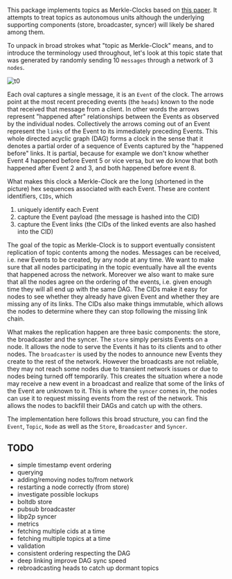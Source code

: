 This package implements topics as Merkle-Clocks based on [this paper](https://research.protocol.ai/publications/merkle-crdts-merkle-dags-meet-crdts/psaras2020.pdf). It attempts to treat topics as autonomous units although the underlying supporting components (store, broadcaster, syncer) will likely be shared among them.

To unpack in broad strokes what "topic as Merkle-Clock" means, and to introduce the terminology used throughout, let's look at this topic state that was generated by randomly sending 10 `messages` through a network of 3 `nodes`.

![t0](https://user-images.githubusercontent.com/871693/214625854-ef5c9166-1c19-433d-8888-90cbb8ab54da.jpg)

Each oval captures a single message, it is an `Event` of the clock. The arrows point at the most recent preceding events (the `heads`) known to the node that received that message from a client. In other words the arrows represent "happened after" relationships between the Events as observed by the individual nodes. Collectively the arrows coming out of an Event represent the `links` of the Event to its immediately preceding Events. This whole directed acyclic graph (DAG) forms a clock in the sense that it denotes a partial order of a sequence of Events captured by the "happened before" links. It is partial, because for example we don't know whether Event 4 happened before Event 5 or vice versa, but we do know that both happened after Event 2 and 3, and both happened before event 8.

What makes this clock a Merkle-Clock are the long (shortened in the picture) hex sequences associated with each Event. These are content identifiers, `CIDs`, which

1. uniquely identify each Event
2. capture the Event payload (the message is hashed into the CID)
3. capture the Event links (the CIDs of the linked events are also hashed into the CID)

The goal of the topic as Merkle-Clock is to support eventually consistent replication of topic contents among the nodes. Messages can be received, i.e. new Events to be created, by any node at any time. We want to make sure that all nodes participating in the topic eventually have all the events that happened across the network. Moreover we also want to make sure that all the nodes agree on the ordering of the events, i.e. given enough time they will all end up with the same DAG. The CIDs make it easy for nodes to see whether they already have given Event and whether they are missing any of its links. The CIDs also make things immutable, which allows the nodes to determine where they can stop following the missing link chain.

What makes the replication happen are three basic components: the store, the broadcaster and the syncer. The `store` simply persists Events on a node. It allows the node to serve the Events it has to its clients and to other nodes. The `broadcaster` is used by the nodes to announce new Events they create to the rest of the network. However the broadcasts are not reliable, they may not reach some nodes due to transient network issues or due to nodes being turned off temporarily. This creates the situation where a node may receive a new event in a broadcast and realize that some of the links of the Event are unknown to it. This is where the `syncer` comes in, the nodes can use it to request missing events from the rest of the network. This allows the nodes to backfill their DAGs and catch up with the others.

The implementation here follows this broad structure, you can find the `Event`, `Topic`, `Node` as well as the `Store`, `Broadcaster` and `Syncer`.

## TODO

* simple timestamp event ordering
* querying
* adding/removing nodes to/from network
* restarting a node correctly (from store)
* investigate possible lockups
* boltdb store
* pubsub broadcaster
* libp2p syncer
* metrics
* fetching multiple cids at a time
* fetching multiple topics at a time
* validation
* consistent ordering respecting the DAG
* deep linking improve DAG sync speed
* rebroadcasting heads to catch up dormant topics